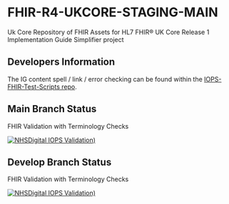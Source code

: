 # FHIR-R4-UKCORE-STAGING-MAIN

Uk Core Repository of FHIR Assets for HL7 FHIR® UK Core Release 1 Implementation Guide Simplifier project

## Developers Information
The IG content spell / link / error checking can be found within the [IOPS-FHIR-Test-Scripts repo](https://github.com/NHSDigital/IOPS-FHIR-Test-Scripts/tree/main/IGPageContentValidator).

## Main Branch Status

FHIR Validation with Terminology Checks 

 [![NHSDigital IOPS Validation)](https://github.com/NHSDigital/FHIR-R4-UKCORE-STAGING-MAIN/actions/workflows/terminology.yml/badge.svg)](https://github.com/NHSDigital/FHIR-R4-UKCORE-STAGING-MAIN/actions/workflows/terminology.yml)

## Develop Branch Status

FHIR Validation with Terminology Checks 

 [![NHSDigital IOPS Validation)](https://github.com/NHSDigital/FHIR-R4-UKCORE-STAGING-MAIN/actions/workflows/terminology.yml/badge.svg?branch=develop)](https://github.com/NHSDigital/FHIR-R4-UKCORE-STAGING-MAIN/actions/workflows/terminology.yml?branch=develop)

